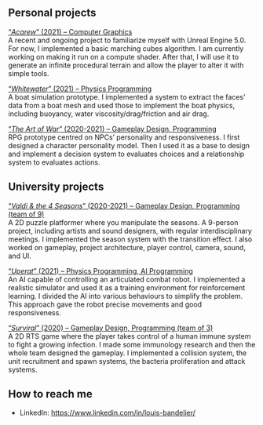 ## Personal projects
[“_Acarew_” (2021) – Computer Graphics](https://github.com/Bandlou/Acarew)  
A recent and ongoing project to familiarize myself with Unreal Engine 5.0. For now, I implemented a basic marching cubes algorithm. I am currently working on making it run on a compute shader. After that, I will use it to generate an infinite procedural terrain and allow the player to alter it with simple tools.

[“_Whitewater_” (2021) – Physics Programming](https://github.com/Bandlou/whitewater)  
A boat simulation prototype. I implemented a system to extract the faces’ data from a boat mesh and used those to implement the boat physics, including buoyancy, water viscosity/drag/friction and air drag.

[“_The Art of War_” (2020-2021) – Gameplay Design, Programming](https://github.com/Bandlou/the-art-of-war)  
RPG prototype centred on NPCs’ personality and responsiveness. I first designed a character personality model. Then I used it as a base to design and implement a decision system to evaluates choices and a relationship system to evaluates actions.

## University projects
[“_Valdi & the 4 Seasons_” (2020-2021) – Gameplay Design, Programming (team of 9)](https://github.com/Bandlou/university-projects#valdi--the-4-seasons)  
A 2D puzzle platformer where you manipulate the seasons. A 9-person project, including artists and sound designers, with regular interdisciplinary meetings. I implemented the season system with the transition effect. I also worked on gameplay, project architecture, player control, camera, sound, and UI.

[“_Uperqt_” (2021) – Physics Programming, AI Programming](https://github.com/Bandlou/university-projects#uperqt---ba-thesis)  
An AI capable of controlling an articulated combat robot. I implemented a realistic simulator and used it as a training environment for reinforcement learning. I divided the AI into various behaviours to simplify the problem. This approach gave the robot precise movements and good responsiveness.

[“_Surviral_” (2020) – Gameplay Design, Programming (team of 3)](https://github.com/Bandlou/university-projects#surviral)  
A 2D RTS game where the player takes control of a human immune system to fight a growing infection. I made some immunology research and then the whole team designed the gameplay. I implemented a collision system, the unit recruitment and spawn systems, the bacteria proliferation and attack systems.

## How to reach me
- LinkedIn: https://www.linkedin.com/in/louis-bandelier/

